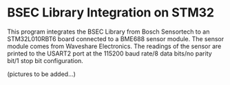 # BSEC Library Integration on STM32 
 
This program integrates the BSEC Library from Bosch Sensortech to an STM32L010RBT6 board connected to a BME688 sensor module. The sensor module comes from Waveshare Electronics. The readings of the sensor are printed to the USART2 port at the 115200 baud rate/8 data bits/no parity bit/1 stop bit configuration.

(pictures to be added...)
